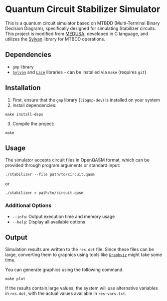 # Quantum Circuit Stabilizer Simulator

This is a quantum circuit simulator based on MTBDD (Multi-Terminal Binary Decision Diagram), specifically designed for simulating Stabilizer circuits. This project is modified from [MEDUSA](https://github.com/s-jobra/MEDUSA), developed in C language, and utilizes the [Sylvan](https://trolando.github.io/sylvan/) library for MTBDD operations.

## Dependencies
* `gmp` library
* [`Sylvan`](https://trolando.github.io/sylvan/) and [`Lace`](https://fmt.ewi.utwente.nl/tools/lace/) libraries - can be installed via `make` (requires `git`)

## Installation
1. First, ensure that the `gmp` library (`libgmp-dev`) is installed on your system
2. Install dependencies:
```
make install-deps
```
3. Compile the project:
```
make
```

## Usage
The simulator accepts circuit files in OpenQASM format, which can be provided through program arguments or standard input:

```
./stabilizer --file path/to/circuit.qasm
```
or
```
./stabilizer < path/to/circuit.qasm
```

### Additional Options
* `--info`: Output execution time and memory usage
* `--help`: Display all available options

## Output
Simulation results are written to the `res.dot` file. Since these files can be large, converting them to graphics using tools like [`Graphviz`](https://graphviz.org/) might take some time.

You can generate graphics using the following command:
```
make plot
```

If the results contain large values, the system will use alternative variables in `res.dot`, with the actual values available in `res-vars.txt`.
